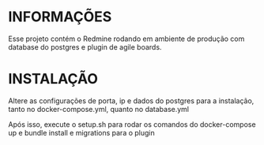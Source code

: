 # INFORMAÇÕES

Esse projeto contém o Redmine rodando em ambiente de produção com database do postgres e plugin de agile boards.

# INSTALAÇÃO

Altere as configurações de porta, ip e dados do postgres para a instalação, tanto no docker-compose.yml, quanto no database.yml

Após isso, execute o setup.sh para rodar os comandos do docker-compose up e bundle install e migrations para o plugin
